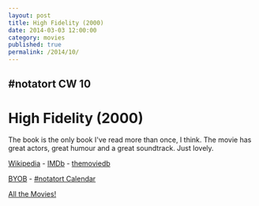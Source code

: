 ```yaml
---
layout: post
title: High Fidelity (2000)
date: 2014-03-03 12:00:00
category: movies
published: true
permalink: /2014/10/
---
```


## \#notatort CW 10
# High Fidelity \(2000\)

The book is the only book I've read more than once, I think. The movie has great actors, great humour and a great soundtrack. Just lovely.

<a href="http://en.wikipedia.org/wiki/High_Fidelity_(film)">Wikipedia</a> - [IMDb](http://www.imdb.com/title/tt0146882/?ref_=fn_al_tt_1) - [themoviedb](https://www.themoviedb.org/movie/243-high-fidelity)

<a href="http://en.wikipedia.org/wiki/BYOB_(beverage)">BYOB</a> - <a href="webcal://p09-calendarws.icloud.com/ca/subscribe/1/njhFKcFiNF5cQxQ-plsJccGfbuvf1pXvgKeMqimgE4ZFRgZps-DrReteg83YbLJaRhjuvwVD1DJ3eqmzmueLudNx8k_GF1p4khyUtrXpRxo">#notatort Calendar</a>

[All the Movies!](http://notatort.com/allthemovies/)

<!--include jquery & backstretch-->

<script type="text/javascript" src="https://ajax.googleapis.com/ajax/libs/jquery/1.7.2/jquery.min.js"></script>

<script type="text/javascript" src="http://notatort.com/jquery.backstretch.min.js"></script>

<script type="text/javascript">

$(function(){

     $(window).resize(function(){
     
         if($(this).width() >= 767){
         
             $.backstretch("http://notatort.com/bg1410.jpg", {speed: 150});
             
         }
         
      })
      
      .resize();//trigger resize on page load
      
});

</script>